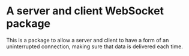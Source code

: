 # A server and client WebSocket package

This is a package to allow a server and client to have a form of an uninterrupted connection, making sure that data is delivered each time.
